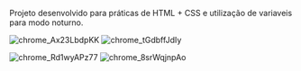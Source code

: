Projeto desenvolvido para práticas de HTML + CSS e utilização de variaveis para modo noturno.

![chrome_Ax23LbdpKK](https://github.com/laissilva04/BikCraft/assets/146146262/f1f18995-ebb1-4ff4-a20f-ec2a15ee3922)
![chrome_tGdbffJdIy](https://github.com/laissilva04/BikCraft/assets/146146262/5dbce875-05b4-4a25-9a04-ad79b29238ee)


![chrome_Rd1wyAPz77](https://github.com/user-attachments/assets/48613a21-c7db-4632-847b-6f627fc94648)
![chrome_8srWqjnpAo](https://github.com/user-attachments/assets/fe8425cb-777d-430f-881d-b88e88ca0f84)

